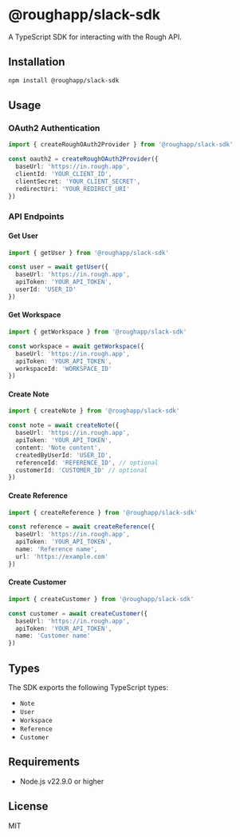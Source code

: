 # @roughapp/slack-sdk

A TypeScript SDK for interacting with the Rough API.

## Installation

```bash
npm install @roughapp/slack-sdk
```

## Usage

### OAuth2 Authentication

```typescript
import { createRoughOAuth2Provider } from '@roughapp/slack-sdk'

const oauth2 = createRoughOAuth2Provider({
  baseUrl: 'https://in.rough.app',
  clientId: 'YOUR_CLIENT_ID',
  clientSecret: 'YOUR_CLIENT_SECRET',
  redirectUri: 'YOUR_REDIRECT_URI'
})
```

### API Endpoints

#### Get User
```typescript
import { getUser } from '@roughapp/slack-sdk'

const user = await getUser({
  baseUrl: 'https://in.rough.app',
  apiToken: 'YOUR_API_TOKEN',
  userId: 'USER_ID'
})
```

#### Get Workspace
```typescript
import { getWorkspace } from '@roughapp/slack-sdk'

const workspace = await getWorkspace({
  baseUrl: 'https://in.rough.app',
  apiToken: 'YOUR_API_TOKEN',
  workspaceId: 'WORKSPACE_ID'
})
```

#### Create Note
```typescript
import { createNote } from '@roughapp/slack-sdk'

const note = await createNote({
  baseUrl: 'https://in.rough.app',
  apiToken: 'YOUR_API_TOKEN',
  content: 'Note content',
  createdByUserId: 'USER_ID',
  referenceId: 'REFERENCE_ID', // optional
  customerId: 'CUSTOMER_ID' // optional
})
```

#### Create Reference
```typescript
import { createReference } from '@roughapp/slack-sdk'

const reference = await createReference({
  baseUrl: 'https://in.rough.app',
  apiToken: 'YOUR_API_TOKEN',
  name: 'Reference name',
  url: 'https://example.com'
})
```

#### Create Customer
```typescript
import { createCustomer } from '@roughapp/slack-sdk'

const customer = await createCustomer({
  baseUrl: 'https://in.rough.app',
  apiToken: 'YOUR_API_TOKEN',
  name: 'Customer name'
})
```

## Types

The SDK exports the following TypeScript types:

- `Note`
- `User`
- `Workspace`
- `Reference`
- `Customer`

## Requirements

- Node.js v22.9.0 or higher

## License

MIT
